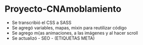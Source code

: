 # Proyecto-CNAmoblamiento

* Se transcribió el CSS a SASS
* Se agregó variables, mapas, mixin para reutilizar código
* Se agrego m{as animaciones, a las imágenes y al hacer scroll 
* Se actualizó - SEO - (ETIQUETAS META)
